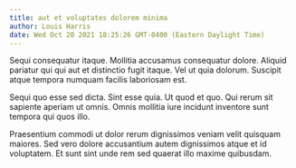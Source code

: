 ```yaml
---
title: aut et voluptates dolorem minima
author: Louis Harris
date: Wed Oct 20 2021 18:25:26 GMT-0400 (Eastern Daylight Time)
---
```

Sequi consequatur itaque. Mollitia accusamus consequatur dolore. Aliquid pariatur qui qui aut et distinctio fugit itaque. Vel ut quia dolorum. Suscipit atque tempora numquam facilis laboriosam est.

 Sequi quo esse sed dicta. Sint esse quia. Ut quod et quo. Qui rerum sit sapiente aperiam ut omnis. Omnis mollitia iure incidunt inventore sunt tempora qui quos illo.

 Praesentium commodi ut dolor rerum dignissimos veniam velit quisquam maiores. Sed vero dolore accusantium autem dignissimos atque et id voluptatem. Et sunt sint unde rem sed quaerat illo maxime quibusdam.